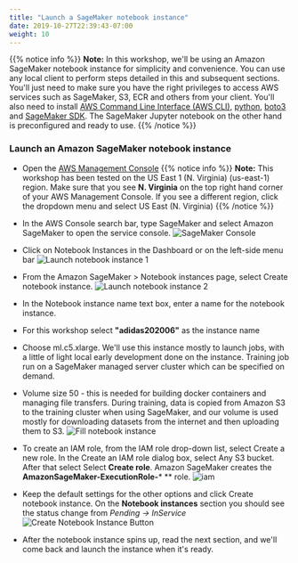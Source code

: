 ```yaml
---
title: "Launch a SageMaker notebook instance"
date: 2019-10-27T22:39:43-07:00
weight: 10
---
```


{{% notice info %}}
**Note:** In this workshop, we'll be using an Amazon SageMaker notebook instance for simplicity and convenience. You can use any local client to perform steps detailed in this and subsequent sections. You'll just need to make sure you have the right privileges to access AWS services such as SageMaker, S3, ECR and others from your client. You'll also need to install [AWS Command Line Interface (AWS CLI)](https://docs.aws.amazon.com/cli/latest/userguide/cli-chap-install.html), [python](https://www.python.org/downloads/), [boto3](https://boto3.amazonaws.com/v1/documentation/api/latest/guide/quickstart.html) and [SageMaker SDK](https://github.com/aws/sagemaker-python-sdk#installing-the-sagemaker-python-sdk). The SageMaker Jupyter notebook on the other hand is preconfigured and ready to use.
{{% /notice %}}

### Launch an Amazon SageMaker notebook instance

* Open the [AWS Management Console](https://console.aws.amazon.com/console/home)
{{% notice info %}}
**Note:** This workshop has been tested on the US East 1 (N. Virginia) (us-east-1) region. Make sure that you see **N. Virginia** on the top right hand corner of your AWS Management Console. If you see a different region, click the dropdown menu and select US East (N. Virginia)
{{% /notice %}}

* In the AWS Console search bar, type SageMaker and select Amazon SageMaker to open the service console.
![SageMaker Console](/images/setup/setup_aws_console.png)
* Click on Notebook Instances in the Dashboard or on the left-side menu bar
![Launch notebook instance 1](/images/setup/setup_notebook.png)
* From the Amazon SageMaker > Notebook instances page, select Create notebook instance.
![Launch notebook instance 2](/images/setup/setup_create_notebook.png)
* In the Notebook instance name text box, enter a name for the notebook instance.
 * For this workshop select **"adidas202006"** as the instance name
 * Choose ml.c5.xlarge. We'll use this instance mostly to launch jobs, with a little of light local early development done on the instance. Training job run on a SageMaker managed server cluster which can be specified on demand.
 * Volume size 50 - this is needed for building docker containers and managing file transfers. During training, data is copied from Amazon S3 to the training cluster when using SageMaker, and our volume is used mostly for downloading datasets from the internet and then uploading them to S3.
![Fill notebook instance](/images/setup/setup_fill_notebook.png)
* To create an IAM role, from the IAM role drop-down list, select Create a new role. In the Create an IAM role dialog box, select Any S3 bucket. After that select Select **Create role**. Amazon SageMaker creates the **AmazonSageMaker-ExecutionRole-*** ** role.
![iam](/images/setup/notebook_iam.png)
* Keep the default settings for the other options and click Create notebook instance. On the **Notebook instances** section you should see the status change from *Pending -> InService*
![Create Notebook Instance Button](/images/setup/create_notebook_instance_button.png)
* After the notebook instance spins up, read the next section, and we'll come back and launch the instance when it's ready.
